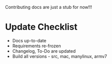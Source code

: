 Contributing docs are just a stub for now!!!

# Update Checklist

* Docs up-to-date
* Requirements re-frozen
* Changelog, To-Do are updated
* Build all versions - src, mac, manylinux, armv7